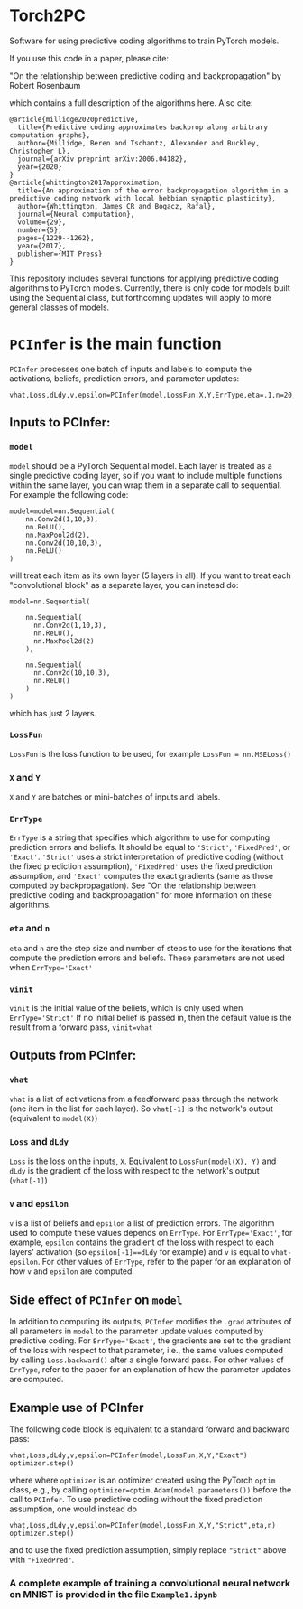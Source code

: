 # Torch2PC
Software for using predictive coding algorithms to train PyTorch models.

If you use this code in a paper, please cite:

"On the relationship between predictive coding and backpropagation" by Robert Rosenbaum

which contains a full description of the algorithms here. Also cite: 
```
@article{millidge2020predictive,
  title={Predictive coding approximates backprop along arbitrary computation graphs},
  author={Millidge, Beren and Tschantz, Alexander and Buckley, Christopher L},
  journal={arXiv preprint arXiv:2006.04182},
  year={2020}
}
@article{whittington2017approximation,
  title={An approximation of the error backpropagation algorithm in a predictive coding network with local hebbian synaptic plasticity},
  author={Whittington, James CR and Bogacz, Rafal},
  journal={Neural computation},
  volume={29},
  number={5},
  pages={1229--1262},
  year={2017},
  publisher={MIT Press}
}
```

This repository includes several functions for applying predictive coding algorithms to PyTorch models. Currently, there is only code for models built using the Sequential class, but forthcoming updates will apply to more general classes of models. 

# `PCInfer` is the main function

`PCInfer` processes one batch of inputs and labels to compute the activations, beliefs, prediction errors, and parameter updates:
```
vhat,Loss,dLdy,v,epsilon=PCInfer(model,LossFun,X,Y,ErrType,eta=.1,n=20,vinit=None)
```

## Inputs to PCInfer: 

###  `model` 

`model` should be a PyTorch Sequential model. Each layer is treated as a single predictive coding layer, so if you want to include multiple functions within the same layer, you can wrap them in a separate call to sequential. For example the following code:
```
model=model=nn.Sequential(    
    nn.Conv2d(1,10,3),
    nn.ReLU(),
    nn.MaxPool2d(2),
    nn.Conv2d(10,10,3),
    nn.ReLU()
)
```
will treat each item as its own layer (5 layers in all). If you want to treat each "convolutional block" as a separate layer, you can instead do:
```
model=nn.Sequential(
    
    nn.Sequential(
      nn.Conv2d(1,10,3),
      nn.ReLU(),
      nn.MaxPool2d(2)
    ),
    
    nn.Sequential(
      nn.Conv2d(10,10,3),
      nn.ReLU()
    )
)
```
which has just 2 layers.

###  `LossFun`

`LossFun` is the loss function to be used, for example `LossFun = nn.MSELoss()`

###  `X` and `Y`
`X` and `Y` are batches or mini-batches of inputs and labels.

###  `ErrType`

`ErrType` is a string that specifies which algorithm to use for computing prediction errors and beliefs. It should be equal to `'Strict'`, `'FixedPred'`, or `'Exact'`. `'Strict'` uses a strict interpretation of predictive coding (without the fixed prediction assumption), `'FixedPred'` uses the fixed prediction assumption, and `'Exact'` computes the exact gradients (same as those computed by backpropagation). See "On the relationship between predictive coding and backpropagation" for more information on these algorithms.

###  `eta` and `n`

`eta` and `n` are the step size and number of steps to use for the iterations that compute the prediction errors and beliefs. These parameters are not used when `ErrType='Exact'`

### `vinit`

`vinit` is the initial value of the beliefs, which is only used when `ErrType='Strict'` If no initial belief is passed in, then the default value is the result from a forward pass, `vinit=vhat` 

## Outputs from PCInfer: 

###  `vhat`

`vhat` is a list of activations from a feedforward pass through the network (one item in the list for each layer). So `vhat[-1]` is the network's output (equivalent to `model(X)`)

### `Loss` and `dLdy`

`Loss` is the loss on the inputs, `X`. Equivalent to `LossFun(model(X), Y)` and `dLdy` is the gradient of the loss with respect to the network's output (`vhat[-1]`)

###  `v` and `epsilon`

`v` is a list of beliefs and `epsilon` a list of prediction errors. The algorithm used to compute these values depends on `ErrType`. For `ErrType='Exact'`, for example, `epsilon` contains the gradient of the loss with respect to each layers' activation (so `epsilon[-1]==dLdy` for example) and `v` is equal to `vhat-epsilon`. For other values of `ErrType`, refer to the paper for an explanation of how `v` and `epsilon` are computed.

## Side effect of `PCInfer` on `model`

In addition to computing its outputs, `PCInfer` modifies the `.grad` attributes of all parameters in `model` to the parameter update values computed by predictive coding. For `ErrType='Exact'`, the gradients are set to the gradient of the loss with respect to that parameter, i.e., the same values computed by calling `Loss.backward()` after a single forward pass. For other values of `ErrType`, refer to the paper for an explanation of how the parameter updates are computed.

## Example use of PCInfer

The following code block is equivalent to a standard forward and backward pass:
```
vhat,Loss,dLdy,v,epsilon=PCInfer(model,LossFun,X,Y,"Exact")
optimizer.step()
```
where where `optimizer` is an optimizer created using the PyTorch `optim` class, e.g., by calling `optimizer=optim.Adam(model.parameters())` before the call to `PCInfer`. To use predictive coding without the fixed prediction assumption, one would instead do
```
vhat,Loss,dLdy,v,epsilon=PCInfer(model,LossFun,X,Y,"Strict",eta,n)
optimizer.step()
```
and to use the fixed prediction assumption, simply replace `"Strict"` above with `"FixedPred"`.

### A complete example of training a convolutional neural network on MNIST is provided in the file `Example1.ipynb`
